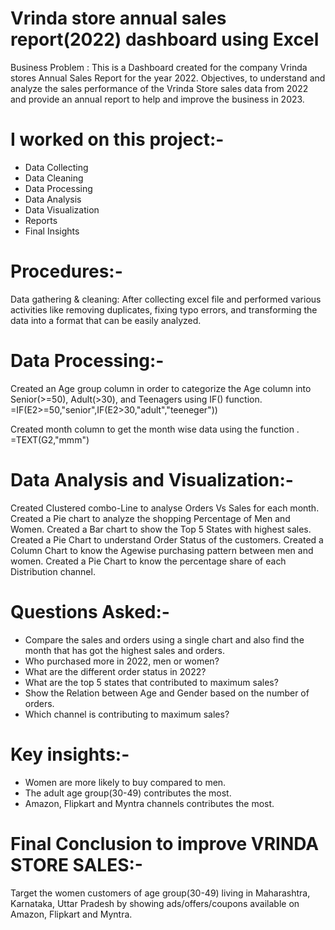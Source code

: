 # Vrinda store annual sales report(2022) dashboard using Excel
Business Problem : This is a Dashboard created for the company Vrinda stores Annual Sales Report for the year 2022. 
Objectives, to understand and analyze the sales performance of the Vrinda Store sales data from 2022 and provide an annual report to help and improve the business in 2023.

# I worked on this project:-
* Data Collecting 
* Data Cleaning 
* Data Processing
* Data Analysis 
* Data Visualization
* Reports
* Final Insights

# Procedures:-

Data gathering & cleaning:  After collecting excel file and performed various activities like removing
duplicates, fixing typo errors, and transforming the data into a format that can be easily analyzed.

# Data Processing:-  
Created an Age group column in order to categorize the Age column into Senior(>=50),
Adult(>30), and Teenagers using IF() function. =IF(E2>=50,"senior",IF(E2>30,"adult","teeneger"))

 Created month column to get the month wise data using the function . =TEXT(G2,"mmm")

# Data Analysis and Visualization:-  
Created Clustered combo-Line to analyse Orders Vs Sales for each month. 
Created a Pie chart to analyze the shopping Percentage of Men and Women.  Created a Bar chart to show the Top 5 
States with highest sales.  Created a Pie Chart to understand Order Status of the customers.  Created a Column 
Chart to know the Agewise purchasing pattern between men and women.  Created a Pie Chart to know the 
percentage share of each Distribution channel.

# Questions Asked:-
* Compare the sales and orders using a single chart and also find the month that has got the highest sales 
  and orders. 
* Who purchased more in 2022, men or women? 
* What are the different order status in 2022? 
* What are the top 5 states that contributed to maximum sales? 
* Show the Relation between Age and Gender based on the number of orders. 
* Which channel is contributing to maximum sales? 

# Key insights:- 
* Women are more likely to buy compared to men.
* The adult age group(30-49) contributes the most. 
* Amazon, Flipkart and Myntra channels contributes the most. 

# Final Conclusion to improve VRINDA STORE SALES:-
Target the women customers of age group(30-49) living 
in Maharashtra, Karnataka, Uttar Pradesh by showing 
ads/offers/coupons available on Amazon, Flipkart 
and Myntra. 

